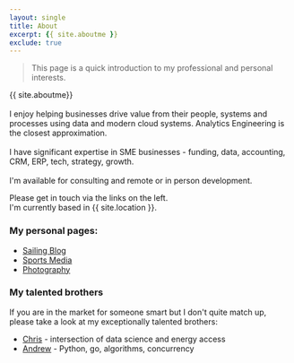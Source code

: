 ```yaml
---
layout: single
title: About
excerpt: {{ site.aboutme }} 
exclude: true
---
```

<!-- <img name="absurd.design" src="/assets/images/ad_landing.png" alt=""/> -->

> This page is a quick introduction to my professional and personal interests.

{{ site.aboutme}}
<br>
<br>
I enjoy helping businesses drive value from their people, systems and processes using data and modern cloud systems. Analytics Engineering is the closest approximation.
<br>
<br>
I have significant expertise in SME businesses - funding, data, accounting, CRM, ERP, tech, strategy, growth.
<br>
<br>
I'm available for consulting and remote or in person development.
<br>

Please get in touch via the links on the left.
<br>
I'm currently based in {{ site.location }}. 
<br>

### My personal pages:

* [Sailing Blog](/sailing/)
* [Sports Media](/sports/)
* [Photography](/photos)

### My talented brothers

If you are in the market for someone smart but I don't quite match up, please take a look at my exceptionally talented brothers:

* [Chris](https://rdrn.me/) - intersection of data science and energy access
* [Andrew](https://github.com/zoomie) - Python, go, algorithms, concurrency 
